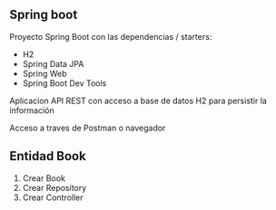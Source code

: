 ## Spring boot

Proyecto Spring Boot con las dependencias / starters:

* H2
* Spring Data JPA
* Spring Web
* Spring Boot Dev Tools

Aplicacion API REST con acceso a base de datos H2 para persistir la información

Acceso a traves de Postman o navegador

## Entidad Book

1. Crear Book
2. Crear Repository
3. Crear Controller